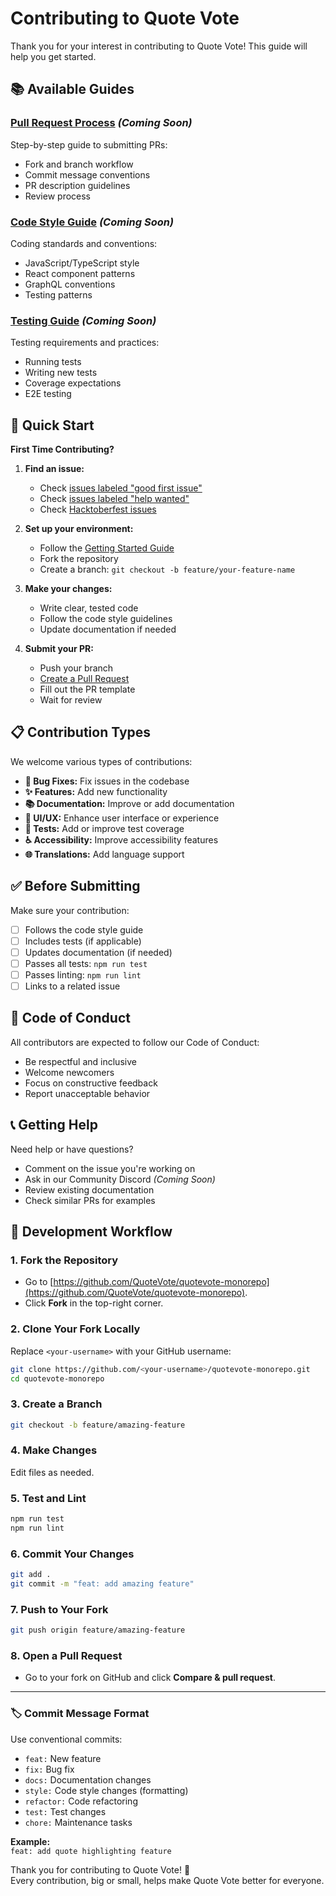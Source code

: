 # Contributing to Quote Vote

Thank you for your interest in contributing to Quote Vote! This guide will help you get started.

## 📚 Available Guides

### [Pull Request Process](./pull-request-process.md) _(Coming Soon)_

Step-by-step guide to submitting PRs:

- Fork and branch workflow
- Commit message conventions
- PR description guidelines
- Review process

### [Code Style Guide](./code-style.md) _(Coming Soon)_

Coding standards and conventions:

- JavaScript/TypeScript style
- React component patterns
- GraphQL conventions
- Testing patterns

### [Testing Guide](./testing.md) _(Coming Soon)_

Testing requirements and practices:

- Running tests
- Writing new tests
- Coverage expectations
- E2E testing

## 🚀 Quick Start

**First Time Contributing?**

1. **Find an issue:**

   - Check [issues labeled "good first issue"](https://github.com/QuoteVote/quotevote-monorepo/issues?q=is%3Aissue+is%3Aopen+label%3A%22good+first+issue%22)
   - Check [issues labeled "help wanted"](https://github.com/QuoteVote/quotevote-monorepo/issues?q=is%3Aissue+is%3Aopen+label%3A%22help+wanted%22)
   - Check [Hacktoberfest issues](https://github.com/QuoteVote/quotevote-monorepo/issues?q=is%3Aissue+is%3Aopen+label%3Ahacktoberfest)

2. **Set up your environment:**

   - Follow the [Getting Started Guide](../getting-started/)
   - Fork the repository
   - Create a branch: `git checkout -b feature/your-feature-name`

3. **Make your changes:**

   - Write clear, tested code
   - Follow the code style guidelines
   - Update documentation if needed

4. **Submit your PR:**
   - Push your branch
   - [Create a Pull Request](https://github.com/QuoteVote/quotevote-monorepo/compare)
   - Fill out the PR template
   - Wait for review

## 📋 Contribution Types

We welcome various types of contributions:

- **🐛 Bug Fixes:** Fix issues in the codebase
- **✨ Features:** Add new functionality
- **📚 Documentation:** Improve or add documentation
- **🎨 UI/UX:** Enhance user interface or experience
- **🧪 Tests:** Add or improve test coverage
- **♿ Accessibility:** Improve accessibility features
- **🌐 Translations:** Add language support

## ✅ Before Submitting

Make sure your contribution:

- [ ] Follows the code style guide
- [ ] Includes tests (if applicable)
- [ ] Updates documentation (if needed)
- [ ] Passes all tests: `npm run test`
- [ ] Passes linting: `npm run lint`
- [ ] Links to a related issue

## 🤝 Code of Conduct

All contributors are expected to follow our Code of Conduct:

- Be respectful and inclusive
- Welcome newcomers
- Focus on constructive feedback
- Report unacceptable behavior

## 📞 Getting Help

Need help or have questions?

- Comment on the issue you're working on
- Ask in our Community Discord _(Coming Soon)_
- Review existing documentation
- Check similar PRs for examples

## 🎯 Development Workflow

### 1. Fork the Repository

- Go to [https://github.com/QuoteVote/quotevote-monorepo](https://github.com/QuoteVote/quotevote-monorepo).
- Click **Fork** in the top-right corner.

### 2. Clone Your Fork Locally

Replace `<your-username>` with your GitHub username:

```bash
git clone https://github.com/<your-username>/quotevote-monorepo.git
cd quotevote-monorepo
```

### 3. Create a Branch

```bash
git checkout -b feature/amazing-feature
```

### 4. Make Changes

Edit files as needed.

### 5. Test and Lint

```bash
npm run test
npm run lint
```

### 6. Commit Your Changes

```bash
git add .
git commit -m "feat: add amazing feature"
```

### 7. Push to Your Fork

```bash
git push origin feature/amazing-feature
```

### 8. Open a Pull Request

- Go to your fork on GitHub and click **Compare & pull request**.

---

### 🏷️ Commit Message Format

Use conventional commits:

- `feat:` New feature
- `fix:` Bug fix
- `docs:` Documentation changes
- `style:` Code style changes (formatting)
- `refactor:` Code refactoring
- `test:` Test changes
- `chore:` Maintenance tasks

**Example:**  
`feat: add quote highlighting feature`

Thank you for contributing to Quote Vote! 🎉  
Every contribution, big or small, helps make Quote Vote better for everyone.
